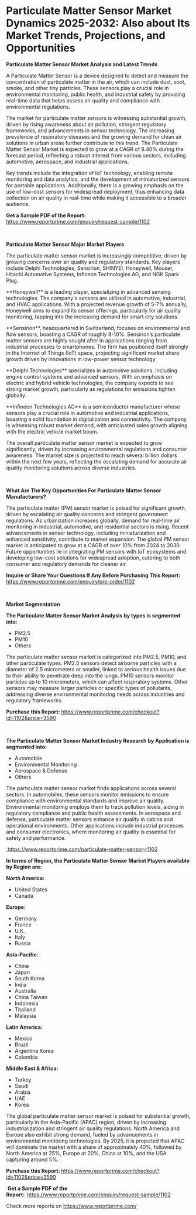 <p><h1>Particulate Matter Sensor Market Dynamics 2025-2032: Also about Its Market Trends, Projections, and Opportunities</h1></p><p><strong>Particulate Matter Sensor Market Analysis and Latest Trends</strong></p>
<p><p>A Particulate Matter Sensor is a device designed to detect and measure the concentration of particulate matter in the air, which can include dust, soot, smoke, and other tiny particles. These sensors play a crucial role in environmental monitoring, public health, and industrial safety by providing real-time data that helps assess air quality and compliance with environmental regulations.</p><p>The market for particulate matter sensors is witnessing substantial growth, driven by rising awareness about air pollution, stringent regulatory frameworks, and advancements in sensor technology. The increasing prevalence of respiratory diseases and the growing demand for clean air solutions in urban areas further contribute to this trend. The Particulate Matter Sensor Market is expected to grow at a CAGR of 8.40% during the forecast period, reflecting a robust interest from various sectors, including automotive, aerospace, and industrial applications.</p><p>Key trends include the integration of IoT technology, enabling remote monitoring and data analytics, and the development of miniaturized sensors for portable applications. Additionally, there is a growing emphasis on the use of low-cost sensors for widespread deployment, thus enhancing data collection on air quality in real-time while making it accessible to a broader audience.</p></p>
<p><strong>Get a Sample PDF of the Report:&nbsp;</strong> <a href="https://www.reportprime.com/enquiry/request-sample/1102?utm_campaign=3117&utm_medium=2&utm_source=Github&utm_content=ia&utm_term=18032025&utm_id=particulate-matter-sensor">https://www.reportprime.com/enquiry/request-sample/1102</a></p>
<p>&nbsp;</p>
<p><strong>Particulate Matter Sensor Major Market Players</strong></p>
<p><p>The particulate matter sensor market is increasingly competitive, driven by growing concerns over air quality and regulatory standards. Key players include Delphi Technologies, Sensirion, SHINYEI, Honeywell, Mouser, Hitachi Automotive Systems, Infineon Technologies AG, and NGK Spark Plug.</p><p>**Honeywell** is a leading player, specializing in advanced sensing technologies. The company's sensors are utilized in automotive, industrial, and HVAC applications. With a projected revenue growth of 5-7% annually, Honeywell aims to expand its sensor offerings, particularly for air quality monitoring, tapping into the increasing demand for smart city solutions.</p><p>**Sensirion**, headquartered in Switzerland, focuses on environmental and flow sensors, boasting a CAGR of roughly 8-10%. Sensirion’s particulate matter sensors are highly sought after in applications ranging from industrial processes to smartphones. The firm has positioned itself strongly in the Internet of Things (IoT) space, projecting significant market share growth driven by innovations in low-power sensor technology.</p><p>**Delphi Technologies** specializes in automotive solutions, including engine control systems and advanced sensors. With an emphasis on electric and hybrid vehicle technologies, the company expects to see strong market growth, particularly as regulations for emissions tighten globally.</p><p>**Infineon Technologies AG** is a semiconductor manufacturer whose sensors play a crucial role in automotive and industrial applications, boasting a solid foundation in digitalization and connectivity. The company is witnessing robust market demand, with anticipated sales growth aligning with the electric vehicle market boom.</p><p>The overall particulate matter sensor market is expected to grow significantly, driven by increasing environmental regulations and consumer awareness. The market size is projected to reach several billion dollars within the next few years, reflecting the escalating demand for accurate air quality monitoring solutions across diverse industries.</p></p>
<p>&nbsp;</p>
<p><strong>What Are The Key Opportunities For Particulate Matter Sensor Manufacturers?</strong></p>
<p><p>The particulate matter (PM) sensor market is poised for significant growth, driven by escalating air quality concerns and stringent government regulations. As urbanization increases globally, demand for real-time air monitoring in industrial, automotive, and residential sectors is rising. Recent advancements in sensor technology, including miniaturization and enhanced sensitivity, contribute to market expansion. The global PM sensor market is anticipated to grow at a CAGR of over 10% from 2024 to 2030. Future opportunities lie in integrating PM sensors with IoT ecosystems and developing low-cost solutions for widespread adoption, catering to both consumer and regulatory demands for cleaner air.</p></p>
<p><strong>Inquire or Share Your Questions If Any Before Purchasing This Report:</strong> <a href="https://www.reportprime.com/enquiry/pre-order/1102?utm_campaign=3117&utm_medium=2&utm_source=Github&utm_content=ia&utm_term=18032025&utm_id=particulate-matter-sensor">https://www.reportprime.com/enquiry/pre-order/1102</a></p>
<p>&nbsp;</p>
<p><strong>Market Segmentation</strong></p>
<p><strong>The Particulate Matter Sensor Market Analysis by types is segmented into:</strong></p>
<p><ul><li>PM2.5</li><li>PM10</li><li>Others</li></ul></p>
<p><p>The particulate matter sensor market is categorized into PM2.5, PM10, and other particulate types. PM2.5 sensors detect airborne particles with a diameter of 2.5 micrometers or smaller, linked to serious health issues due to their ability to penetrate deep into the lungs. PM10 sensors monitor particles up to 10 micrometers, which can affect respiratory systems. Other sensors may measure larger particles or specific types of pollutants, addressing diverse environmental monitoring needs across industries and regulatory frameworks.</p></p>
<p><strong>Purchase this Report:&nbsp;</strong><a href="https://www.reportprime.com/checkout?id=1102&price=3590&utm_campaign=3117&utm_medium=2&utm_source=Github&utm_content=ia&utm_term=18032025&utm_id=particulate-matter-sensor">https://www.reportprime.com/checkout?id=1102&price=3590</a></p>
<p>&nbsp;</p>
<p><strong>The Particulate Matter Sensor Market Industry Research by Application is segmented into:</strong></p>
<p><ul><li>Automobile</li><li>Environmental Monitoring</li><li>Aerospace & Defense</li><li>Others</li></ul></p>
<p><p>The particulate matter sensor market finds applications across several sectors. In automobiles, these sensors monitor emissions to ensure compliance with environmental standards and improve air quality. Environmental monitoring employs them to track pollution levels, aiding in regulatory compliance and public health assessments. In aerospace and defense, particulate matter sensors enhance air quality in cabins and operational environments. Other applications include industrial processes and consumer electronics, where monitoring air quality is essential for safety and performance.</p></p>
<p><a href="https://www.reportprime.com/particulate-matter-sensor-r1102?utm_campaign=3117&utm_medium=2&utm_source=Github&utm_content=ia&utm_term=18032025&utm_id=particulate-matter-sensor">&nbsp;https://www.reportprime.com/particulate-matter-sensor-r1102</a></p>
<p><strong>In terms of Region, the Particulate Matter Sensor Market Players available by Region are:</strong></p>
<p>
    <p> <strong> North America: </strong>
        <ul>
            <li>United States</li>
            <li>Canada</li>
        </ul>
        </p> 
    <p> <strong> Europe: </strong>
        <ul>
            <li>Germany</li>
            <li>France</li>
            <li>U.K.</li>
            <li>Italy</li>
            <li>Russia</li>
        </ul>
        </p> 
    <p> <strong> Asia-Pacific: </strong>
        <ul>
            <li>China</li>
            <li>Japan</li>
            <li>South Korea</li>
            <li>India</li>
            <li>Australia</li>
            <li>China Taiwan</li>
            <li>Indonesia</li>
            <li>Thailand</li>
            <li>Malaysia</li>
        </ul>
        </p> 
    <p> <strong> Latin America: </strong>
        <ul>
            <li>Mexico</li>
            <li>Brazil</li>
            <li>Argentina Korea</li>
            <li>Colombia</li>
        </ul>
        </p> 
    <p> <strong> Middle East & Africa: </strong>
        <ul>
            <li>Turkey</li>
            <li>Saudi</li>
            <li>Arabia</li>
            <li>UAE</li>
            <li>Korea</li>
        </ul>
    </p>
    </p>
<p><p>The global particulate matter sensor market is poised for substantial growth, particularly in the Asia-Pacific (APAC) region, driven by increasing industrialization and stringent air quality regulations. North America and Europe also exhibit strong demand, fueled by advancements in environmental monitoring technologies. By 2025, it is projected that APAC will dominate the market with a share of approximately 40%, followed by North America at 25%, Europe at 20%, China at 10%, and the USA capturing around 5%.</p></p>
<p><strong>Purchase this Report: </strong><a href="https://www.reportprime.com/checkout?id=1102&price=3590&utm_campaign=3117&utm_medium=2&utm_source=Github&utm_content=ia&utm_term=18032025&utm_id=particulate-matter-sensor">https://www.reportprime.com/checkout?id=1102&price=3590</a></p>
<p>&nbsp;<strong>Get a Sample PDF of the Report:&nbsp;&nbsp;</strong><a href="https://www.reportprime.com/enquiry/request-sample/1102?utm_campaign=3117&utm_medium=2&utm_source=Github&utm_content=ia&utm_term=18032025&utm_id=particulate-matter-sensor">https://www.reportprime.com/enquiry/request-sample/1102</a></p>
<p><strong></strong></p>
<p>Check more reports on <a href="https://www.reportprime.com/?utm_campaign=3117&utm_medium=2&utm_source=Github&utm_content=ia&utm_term=18032025&utm_id=particulate-matter-sensor">https://www.reportprime.com/</a></p>